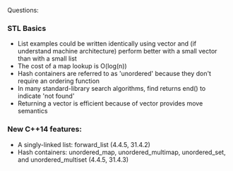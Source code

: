 Questions:

### STL Basics

* List examples could be written identically using vector and (if understand machine architecture) perform better with a small vector than with a small list
* The cost of a map lookup is O(log(n))
* Hash containers are referred to as 'unordered' because they don't require an ordering function
* In many standard-library search algorithms, find returns end() to indicate 'not found'
* Returning a vector is efficient because of vector provides move semantics

### New C++14 features:

* A singly-linked list: forward_list (4.4.5, 31.4.2)
* Hash containers: unordered_map, unordered_multimap, unordered_set, and unordered_multiset (4.4.5, 31.4.3)
 